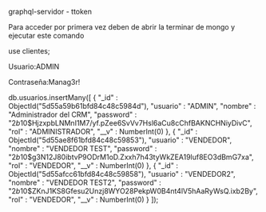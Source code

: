 graphql-servidor - ttoken


Para acceder por primera vez deben de abrir la terminar de mongo y ejecutar este comando 

use clientes;

Usuario:ADMIN

Contraseña:Manag3r!

db.usuarios.insertMany([
{ 
    "_id" : ObjectId("5d55a59b61bfd84c48c5984d"), 
    "usuario" : "ADMIN", 
    "nombre" : "Administrador del CRM", 
    "password" : "$2b$10$HjzxpbLNMnI1M7/yf.pZee6SvVv7Hsl6aCu8cChfBAKNCHNiyDivC", 
    "rol" : "ADMINISTRADOR", 
    "__v" : NumberInt(0)
},
{ 
    "_id" : ObjectId("5d55ae8f61bfd84c48c59853"), 
    "usuario" : "VENDEDOR", 
    "nombre" : "VENDEDOR TEST", 
    "password" : "$2b$10$g3N12J80ibtvP9ODrM1oD.Zxxh7h43tyWkZEA19luf8EO3dBmG7xa", 
    "rol" : "VENDEDOR", 
    "__v" : NumberInt(0)
},
{ 
    "_id" : ObjectId("5d55afcc61bfd84c48c59858"), 
    "usuario" : "VENDEDOR2", 
    "nombre" : "VENDEDOR TEST2", 
    "password" : "$2b$10$ZKnJ1KS8Gfesu2Unzj8WYO28PekpW0B4nt4lV5hAaRyWsQ.ixb2By", 
    "rol" : "VENDEDOR", 
    "__v" : NumberInt(0)
}
]);
